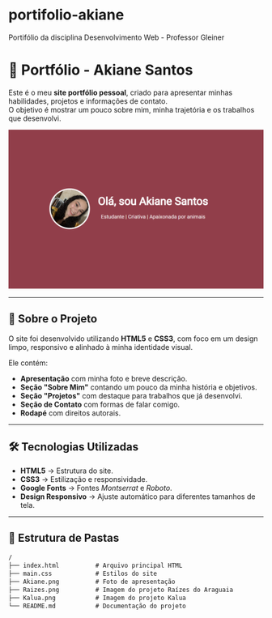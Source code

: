 # portifolio-akiane
Portifólio da disciplina Desenvolvimento Web - Professor Gleiner
# 🌸 Portfólio - Akiane Santos

Este é o meu **site portfólio pessoal**, criado para apresentar minhas habilidades, projetos e informações de contato.  
O objetivo é mostrar um pouco sobre mim, minha trajetória e os trabalhos que desenvolvi.

![Preview do Site](Prévia.png)

---

## 📌 Sobre o Projeto

O site foi desenvolvido utilizando **HTML5** e **CSS3**, com foco em um design limpo, responsivo e alinhado à minha identidade visual.

Ele contém:
- **Apresentação** com minha foto e breve descrição.
- **Seção "Sobre Mim"** contando um pouco da minha história e objetivos.
- **Seção "Projetos"** com destaque para trabalhos que já desenvolvi.
- **Seção de Contato** com formas de falar comigo.
- **Rodapé** com direitos autorais.

---

## 🛠 Tecnologias Utilizadas

- **HTML5** → Estrutura do site.
- **CSS3** → Estilização e responsividade.
- **Google Fonts** → Fontes *Montserrat* e *Roboto*.
- **Design Responsivo** → Ajuste automático para diferentes tamanhos de tela.

---

## 📂 Estrutura de Pastas

```plaintext
/
├── index.html          # Arquivo principal HTML
├── main.css            # Estilos do site
├── Akiane.png          # Foto de apresentação
├── Raizes.png          # Imagem do projeto Raízes do Araguaia
├── Kalua.png           # Imagem do projeto Kalua
└── README.md           # Documentação do projeto
